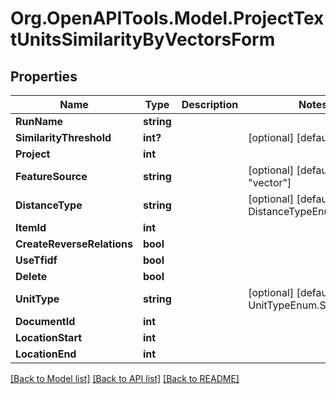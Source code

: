 
# Org.OpenAPITools.Model.ProjectTextUnitsSimilarityByVectorsForm

## Properties

Name | Type | Description | Notes
------------ | ------------- | ------------- | -------------
**RunName** | **string** |  | 
**SimilarityThreshold** | **int?** |  | [optional] [default to 75]
**Project** | **int** |  | 
**FeatureSource** | **string** |  | [optional] [default to "vector"]
**DistanceType** | **string** |  | [optional] [default to DistanceTypeEnum.Cosine]
**ItemId** | **int** |  | 
**CreateReverseRelations** | **bool** |  | 
**UseTfidf** | **bool** |  | 
**Delete** | **bool** |  | 
**UnitType** | **string** |  | [optional] [default to UnitTypeEnum.Sentence]
**DocumentId** | **int** |  | 
**LocationStart** | **int** |  | 
**LocationEnd** | **int** |  | 

[[Back to Model list]](../README.md#documentation-for-models)
[[Back to API list]](../README.md#documentation-for-api-endpoints)
[[Back to README]](../README.md)

